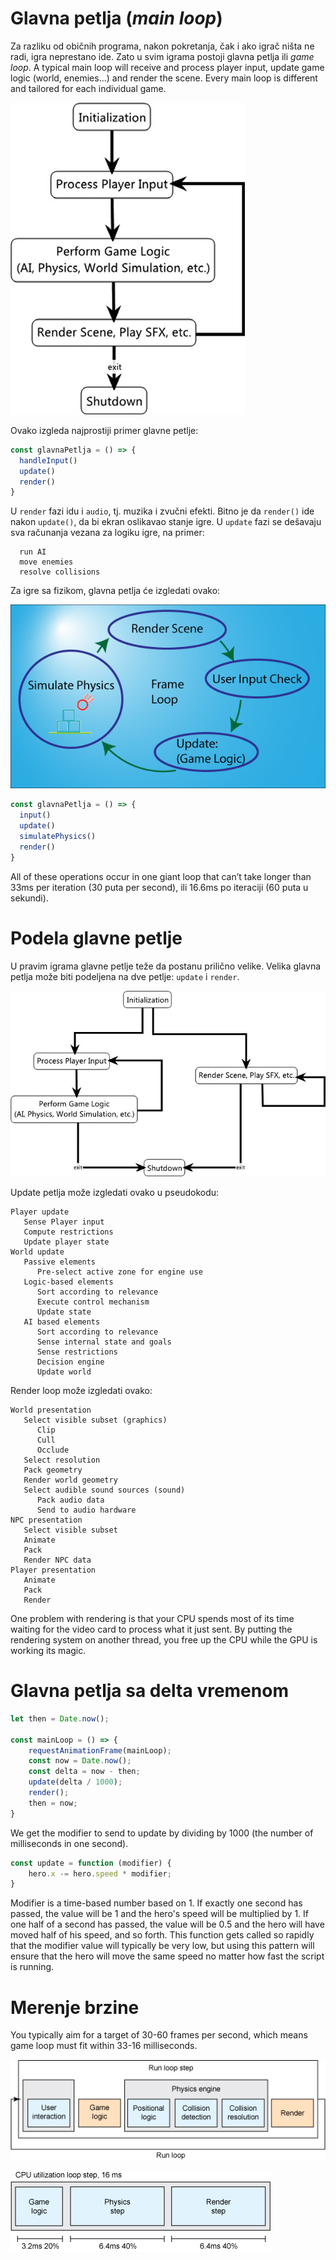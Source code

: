 # Glavna petlja (*main loop*)

Za razliku od običnih programa, nakon pokretanja, čak i ako igrač ništa ne radi, igra neprestano ide. Zato u svim igrama postoji glavna petlja ili *game loop*. A typical main loop will receive and process player input, update game logic (world, enemies...) and render the scene. Every main loop is different and tailored for each individual game.

![game-loop](slike/game-loop.png)

Ovako izgleda najprostiji primer glavne petlje:
```js
const glavnaPetlja = () => {
  handleInput()
  update()
  render()
}
```

U `render` fazi idu i `audio`, tj. muzika i zvučni efekti. Bitno je da `render()` ide nakon `update()`, da bi ekran oslikavao stanje igre. U `update` fazi se dešavaju sva računanja vezana za logiku igre, na primer:
```
  run AI
  move enemies
  resolve collisions
```

Za igre sa fizikom, glavna petlja će izgledati ovako:

![](slike/glavna-petlja.png)

```js
const glavnaPetlja = () => {
  input()
  update()
  simulatePhysics()
  render()
}
```

All of these operations occur in one giant loop that can’t take longer than 33ms per iteration (30 puta per second), ili 16.6ms po iteraciji (60 puta u sekundi).

# Podela glavne petlje

U pravim igrama glavne petlje teže da postanu prilično velike. Velika glavna petlja može biti podeljena na dve petlje: `update` i `render`.

![multithread-game-loop](slike/multithread-game-loop.png)

Update petlja može izgledati ovako u pseudokodu:

```
Player update
   Sense Player input
   Compute restrictions
   Update player state
World update
   Passive elements
      Pre-select active zone for engine use
   Logic-based elements
      Sort according to relevance
      Execute control mechanism
      Update state
   AI based elements
      Sort according to relevance
      Sense internal state and goals
      Sense restrictions
      Decision engine
      Update world
```

Render loop može izgledati ovako:
```
World presentation
   Select visible subset (graphics)
      Clip
      Cull
      Occlude
   Select resolution
   Pack geometry
   Render world geometry
   Select audible sound sources (sound)
      Pack audio data
      Send to audio hardware
NPC presentation
   Select visible subset
   Animate
   Pack
   Render NPC data
Player presentation
   Animate
   Pack
   Render
```

One problem with rendering is that your CPU spends most of its time waiting for the video card to process what it just sent. By putting the rendering system on another thread, you free up the CPU while the GPU is working its magic.

# Glavna petlja sa delta vremenom

```js
let then = Date.now();

const mainLoop = () => {
	requestAnimationFrame(mainLoop);
	const now = Date.now();
	const delta = now - then;
	update(delta / 1000);
	render();
	then = now;
}
```

We get the modifier to send to update by dividing by 1000 (the number of milliseconds in one second).

```js
const update = function (modifier) {
	hero.x -= hero.speed * modifier;
}
```

Modifier is a time-based number based on 1. If exactly one second has passed, the value will be 1 and the hero's speed will be multiplied by 1. If one half of a second has passed, the value will be 0.5 and the hero will have moved half of his speed, and so forth. This function gets called so rapidly that the modifier value will typically be very low, but using this pattern will ensure that the hero will move the same speed no matter how fast the script is running.

# Merenje brzine

You typically aim for a target of 30-60 frames per second, which means game loop must fit within 33-16 milliseconds.

![](slike/petlja.gif)

![](slike/potrosnja.gif)
